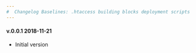 ```yaml
---
#  Changelog Baselines: .htaccess building blocks deployment scripts
---
```

<h4>v.0.0.1 2018-11-21</h4>
<ul>
<li>Initial version</li>
</ul>
